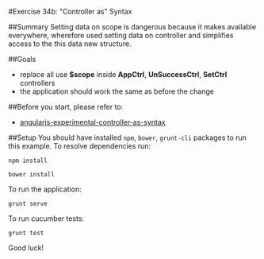 #Exercise 34b: "Controller as" Syntax

##Summary
Setting data on scope is dangerous because it makes available everywhere, wherefore used setting data on controller and simplifies access to the this data new structure.

##Goals
* replace all use **$scope** inside **AppCtrl**, **UnSuccessCtrl**, **SetCtrl** controllers
* the application should work the same as before the change

##Before you start, please refer to:
* [angularjs-experimental-controller-as-syntax](https://egghead.io/lessons/angularjs-experimental-controller-as-syntax)

##Setup
 You should have installed `npm`, `bower`, `grunt-cli`  packages to run this example. To resolve dependencies run:
 
 ```
 npm install
 ```
 
 ```
 bower install
 ```
 
 To run the application:
 
 ```
 grunt serve
 ```
 
To run cucumber tests:

 ```
 grunt test
 ```
 
Good luck!
